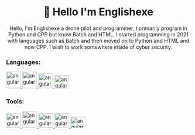 <h1 align="center">👋 Hello I'm Englishexe</h1>

<p align="center">Hello, I'm Englishexe a drone pilot and programmer, I primarily program in Python and CPP but know Batch and HTML. I started programming in 2021 with languages such as Batch and then moved on to Python and HTML and now CPP. I wish to work somewhere inside of cyber security.</p>

<h3 alight="left">Languages:</h3>
<p align="left"> 
<a href="https://cplusplus.com" target="_blank" rel="noreferrer"> 
<img src="https://upload.wikimedia.org/wikipedia/commons/thumb/1/18/ISO_C%2B%2B_Logo.svg/1200px-ISO_C%2B%2B_Logo.svg.png" alt="angular" width="40" height="45"/> <a href="https://www.python.org" target="_blank" rel="noreferrer"> 
<img src="https://upload.wikimedia.org/wikipedia/commons/thumb/c/c3/Python-logo-notext.svg/1869px-Python-logo-notext.svg.png" alt="angular" width="40" height="45"/> <a href="https://html.com/html5/" target="_blank" rel="noreferrer"> 
<img src="https://upload.wikimedia.org/wikipedia/commons/thumb/3/38/HTML5_Badge.svg/240px-HTML5_Badge.svg.png" alt="angular" width="40" height="40"/> <a href="https://learn.microsoft.com/en-us/windows-server/administration/windows-commands/windows-commands" target="_blank" rel="noreferrer"> 
<img src="https://windowshacks.com/wp-content/uploads/2017/08/how-to-create-a-simple-batch-file.png" alt="angular" width="40" height="35"/> <br> 

</a>
<h3 align="left">Tools:</h3> <p align="left"> 
<a href="https://code.visualstudio.com" target="_blank" rel="noreferrer"> 
<img src="https://upload.wikimedia.org/wikipedia/commons/thumb/9/9a/Visual_Studio_Code_1.35_icon.svg/2048px-Visual_Studio_Code_1.35_icon.svg.png" alt="angular" width="40" height="40"/> 
<a href="https://gcc.gnu.org" target="_blank" rel="noreferrer"> 
<img src="https://upload.wikimedia.org/wikipedia/commons/thumb/a/af/GNU_Compiler_Collection_logo.svg/1736px-GNU_Compiler_Collection_logo.svg.png" alt="angular" width="40" height="45"/>
<a href="https://notepad-plus-plus.org/downloads/" target="_blank" rel="noreferrer"> 
<img src="https://upload.wikimedia.org/wikipedia/commons/thumb/6/69/Notepad%2B%2B_Logo.svg/2367px-Notepad%2B%2B_Logo.svg.png" alt="angular" width="40" height="40"/>
<a href="https://stackoverflow.com" target="_blank" rel="noreferrer"> 
<img src="https://upload.wikimedia.org/wikipedia/commons/thumb/e/ef/Stack_Overflow_icon.svg/768px-Stack_Overflow_icon.svg.png" alt="angular" width="40" height="40"/>
<a href="https://discord.com" target="_blank" rel="noreferrer"> 
<img src="https://assets-global.website-files.com/6257adef93867e50d84d30e2/636e0a6a49cf127bf92de1e2_icon_clyde_blurple_RGB.png" alt="angular" width="40" height="30"/>
